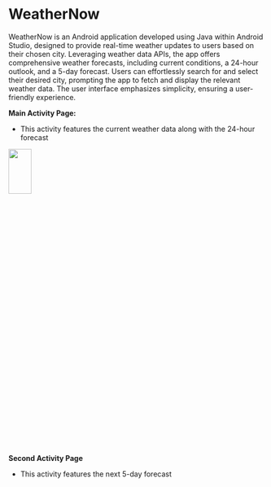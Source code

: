 # WeatherNow
WeatherNow is an Android application developed using Java within Android Studio, designed to provide real-time weather updates to users based on their chosen city. Leveraging weather data APIs, the app offers comprehensive weather forecasts, including current conditions, a 24-hour outlook, and a 5-day forecast. Users can effortlessly search for and select their desired city, prompting the app to fetch and display the relevant weather data. The user interface emphasizes simplicity, ensuring a user-friendly experience.

**Main Activity Page:**
- This activity features the current weather data along with the 24-hour forecast

<img src="https://github.com/jlee2899/WeatherNow/assets/98389221/28204a03-949d-427d-9666-bc6be48db43d"  width="30%" height="15%">

**Second Activity Page**
- This activity features the next 5-day forecast
